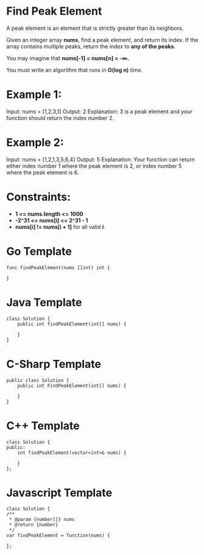 # Find Peak Element

A peak element is an element that is strictly greater than its neighbors.

Given an integer array **nums**, find a peak element, and return its index. If the array contains multiple peaks, return the index to **any of the peaks**.

You may imagine that **nums[-1] = nums[n] = -∞.**

You must write an algorithm that runs in **O(log n)** time.

# Example 1:

Input: nums = [1,2,3,1]
Output: 2
Explanation: 3 is a peak element and your function should return the index number 2.

# Example 2: 

Input: nums = [1,2,1,3,5,6,4]
Output: 5
Explanation: Your function can return either index number 1 where the peak element is 2, or index number 5 where the peak element is 6.

# Constraints:

  - **1 <= nums.length <= 1000**
  - **-2^31 <= nums[i] <= 2^31 - 1**
  - **nums[i] != nums[i + 1]** for all valid **i**.

# Go Template
```
func findPeakElement(nums []int) int {
    
}
```

# Java Template
```
class Solution {
    public int findPeakElement(int[] nums) {
        
    }
}
```
# C-Sharp Template
```
public class Solution {
    public int FindPeakElement(int[] nums) {
        
    }
}
```

# C++ Template
```
class Solution {
public:
    int findPeakElement(vector<int>& nums) {
        
    }
};
```

# Javascript Template
```
class Solution {
/**
 * @param {number[]} nums
 * @return {number}
 */
var findPeakElement = function(nums) {
    
};
```
